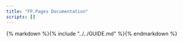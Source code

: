 ```yaml
---
title: "FP.Pages Documentation"
scripts: []
---
```


<section aria-label="feature">
  {% markdown %}{% include "../../GUIDE.md" %}{% endmarkdown %}
</section>
